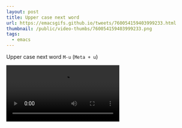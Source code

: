```yaml
---
layout: post
title: Upper case next word
url: https://emacsgifs.github.io/tweets/760054159403999233.html
thumbnail: /public/video-thumbs/760054159403999233.png
tags:
  - emacs
---
```


Upper case next word `M-u` (`Meta + u`)

<video controls autoplay loop>
  <source src="/public/videos/760054159403999233.mp4" type="video/mp4">
    Sorry your browser does not support the video tag, maybe time to upgrade?
</video>
